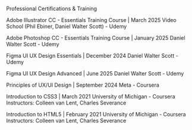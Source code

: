 Professional Certifications & Training

Adobe Illustrator CC - Essentials Training Course | March 2025
Video School (Phil Ebiner, Daniel Walter Scott) - Udemy

Adobe Photoshop CC - Essentials Training Course | January 2025
Daniel Walter Scott - Udemy

Figma UI UX Design Essentials | December 2024
Daniel Walter Scott - Udemy

Figma UI UX Design Advanced | June 2025
Daniel Walter Scott - Udemy

Principles of UX/UI Design | September 2024
Meta - Coursera

Introduction to CSS3 | March 2021
University of Michigan - Coursera
Instructors: Colleen van Lent, Charles Severance

Introduction to HTML5 | February 2021
University of Michigan - Coursera
Instructors: Colleen van Lent, Charles Severance
